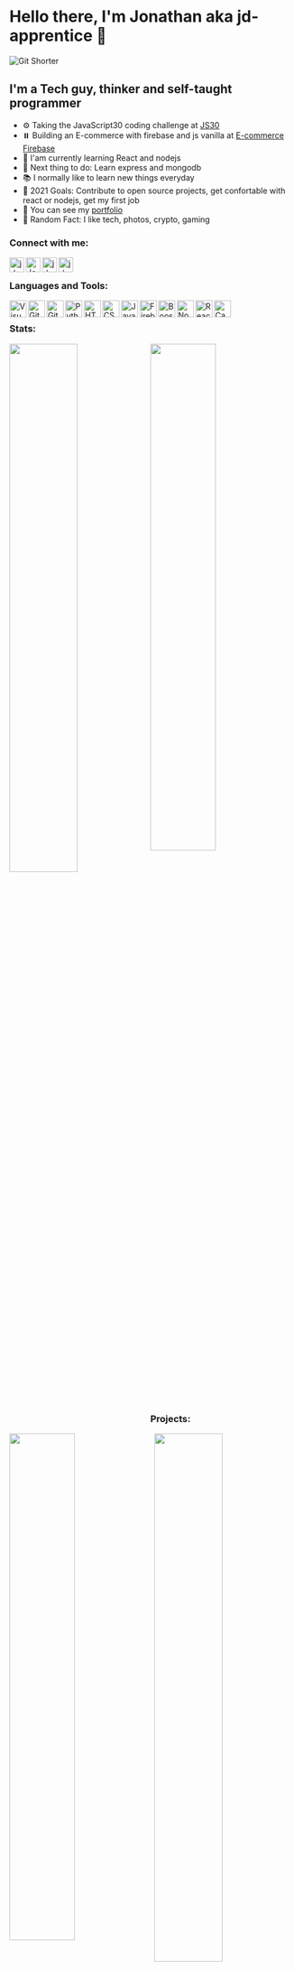 # Hello there, I'm Jonathan aka jd-apprentice 👋

![Git Shorter](https://user-images.githubusercontent.com/68082746/132961812-aa851662-fc7f-4652-a3e2-300a707080f4.gif)

## I'm a Tech guy, thinker and self-taught programmer

- ⚙️ Taking the JavaScript30 coding challenge at [JS30]
- ⏸️ Building an E-commerce with firebase and js vanilla at [E-commerce Firebase]
- 🎲 I'am currently learning React and nodejs
- 📌 Next thing to do: Learn express and mongodb
- 📚 I normally like to learn new things everyday 
- 📕 2021 Goals: Contribute to open source projects, get confortable with react or nodejs, get my first job
- 💼 You can see my [portfolio]
- 🔎 Random Fact: I like tech, photos, crypto, gaming

### Connect with me:

[<img align="left" alt="jd_apprentice | Twitter" width="26px" src="https://www.vectorlogo.zone/logos/twitter/twitter-icon.svg" />][twitter]
[<img align="left" alt="Jonathandyallo | LinkedIn" width="26px" src="https://www.vectorlogo.zone/logos/linkedin/linkedin-icon.svg" />][linkedin]
[<img align="left" alt="jd.apprentice | Instagram" width="26px" src="https://www.vectorlogo.zone/logos/instagram/instagram-icon.svg" />][instagram]
[<img align="left" alt="jd.apprentice | Mailto" width="26px" src="https://www.vectorlogo.zone/logos/gmail/gmail-icon.svg" />][gmail]

<br/>

### Languages and Tools:

<img align="left" alt="Visual Studio Code" width="30px" src="https://www.vectorlogo.zone/logos/visualstudio_code/visualstudio_code-icon.svg">
<img align="left" alt="GitHub" width="30px" src="https://www.vectorlogo.zone/logos/github/github-tile.svg">
<img align="left" alt="Git" width="30px" src="https://www.vectorlogo.zone/logos/git-scm/git-scm-icon.svg">
<img align="left" alt="Python" width="30px" src="https://www.vectorlogo.zone/logos/python/python-icon.svg">                                  
<img align="left" alt="HTML5" width="30px" src="https://www.vectorlogo.zone/logos/w3_html5/w3_html5-icon.svg">
<img align="left" alt="CSS3" width="30px" src="https://www.logolynx.com/images/logolynx/s_0d/0d35ef6c8d4fdaf0590228404dc6448b.png">                                        <img align="left" alt="Javascript" width="30px" src="https://upload.wikimedia.org/wikipedia/commons/thumb/9/99/Unofficial_JavaScript_logo_2.svg/1200px-Unofficial_JavaScript_logo_2.svg.png">
<img align="left" alt="Firebase" width="30px" src="https://www.vectorlogo.zone/logos/firebase/firebase-icon.svg">
<img align="left" alt="Boostrap" width="30px" src="https://www.vectorlogo.zone/logos/getbootstrap/getbootstrap-icon.svg">
<img align="left" alt="NodeJS" width="30px" src="https://camo.githubusercontent.com/288cace72126df58aaeaa75627898785885858d54b03cb15ea3353a515642204/68747470733a2f2f7777772e766563746f726c6f676f2e7a6f6e652f6c6f676f732f6e6f64656a732f6e6f64656a732d69636f6e2e737667">
<img align="left" alt="React" width="30px" src="https://www.vectorlogo.zone/logos/reactjs/reactjs-icon.svg">
<img align="left" alt="Canva" width="30px" src="https://www.vectorlogo.zone/logos/canva/canva-icon.svg">

<br/>

### Stats:

<img align="left" width="49%" src="https://github-readme-stats.vercel.app/api?username=jd-apprentice&show_icons=true&theme=tokyonight" />
<img width="48%" src="https://github-readme-streak-stats.herokuapp.com/?user=jd-apprentice&theme=tokyonight" />

### Projects:

<img align="right" width="49%" src="https://github-readme-stats.vercel.app/api/pin/?username=jd-apprentice&repo=BuscadorCrypto&theme=tokyonight" />
<img width="48%" src="https://github-readme-stats.vercel.app/api/pin/?username=jd-apprentice&repo=RetroMMO-RPC&theme=tokyonight" />
                                                                                                       
[E-commerce Firebase]: https://github.com/jd-apprentice/E-commerce
[JS30]: https://javascript30.com/
[twitter]: https://twitter.com/jd_apprentice
[youtube]: https://youtube.com/channel/UCAXE_hBc0sBzk15vVq-oH3A
[instagram]: https://instagram.com/jd.apprentice
[linkedin]: https://linkedin.com/in/jonathandyallo
[gmail]: mailto:emeraldusk@gmail.com
[portfolio]: https://portfolio-jd.vercel.app/

